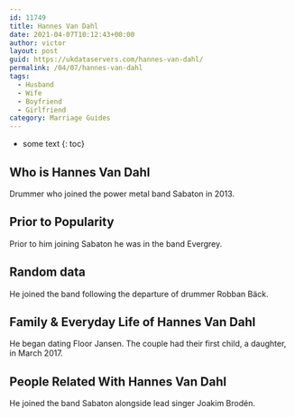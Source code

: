 ```yaml
---
id: 11749
title: Hannes Van Dahl
date: 2021-04-07T10:12:43+00:00
author: victor
layout: post
guid: https://ukdataservers.com/hannes-van-dahl/
permalink: /04/07/hannes-van-dahl
tags:
  - Husband
  - Wife
  - Boyfriend
  - Girlfriend
category: Marriage Guides
---
```


* some text
{: toc}


## Who is Hannes Van Dahl



Drummer who joined the power metal band Sabaton in 2013. 

                
                
                
## Prior to Popularity



Prior to him joining Sabaton he was in the band Evergrey. 

                
                
                
## Random data



He joined the band following the departure of drummer Robban Bäck.

                
                
                
## Family & Everyday Life of Hannes Van Dahl



He began dating Floor Jansen. The couple had their first child, a daughter, in March 2017.

                
                
                
## People Related With Hannes Van Dahl



He joined the band Sabaton alongside lead singer Joakim Brodén.

                
              
            
          
          
          